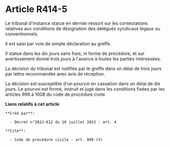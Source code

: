 # Article R414-5

Le tribunal d'instance statue en dernier ressort sur les contestations relatives aux conditions de désignation des délégués
syndicaux légaux ou conventionnels. 

Il est saisi par voie de simple déclaration au greffe. 

Il statue dans les dix jours sans frais, ni forme de procédure, et sur avertissement donné trois jours à l'avance à toutes
les parties intéressées. 

La décision du tribunal est notifiée par le greffe dans un délai de trois jours par lettre recommandée avec avis de
réception. 

La décision est susceptible d'un pourvoi en cassation dans un délai de dix jours. Le pourvoi est formé, instruit et jugé dans
les conditions fixées par les articles 999 à 1008 du code de procédure civile.

**Liens relatifs à cet article**

	**Créé par**:

	  - Décret n°2013-612 du 10 juillet 2013 - art. 4

	**Cite**:

	  - Code de procédure civile - art. 999 (V)
